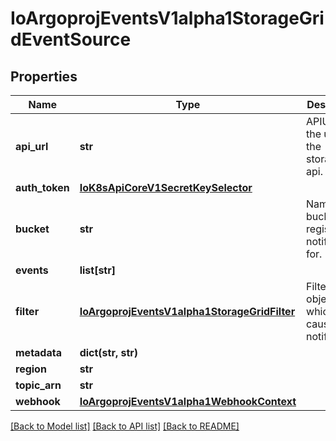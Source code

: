 # IoArgoprojEventsV1alpha1StorageGridEventSource

## Properties
Name | Type | Description | Notes
------------ | ------------- | ------------- | -------------
**api_url** | **str** | APIURL is the url of the storagegrid api. | [optional] 
**auth_token** | [**IoK8sApiCoreV1SecretKeySelector**](IoK8sApiCoreV1SecretKeySelector.md) |  | [optional] 
**bucket** | **str** | Name of the bucket to register notifications for. | [optional] 
**events** | **list[str]** |  | [optional] 
**filter** | [**IoArgoprojEventsV1alpha1StorageGridFilter**](IoArgoprojEventsV1alpha1StorageGridFilter.md) | Filter on object key which caused the notification. | [optional] 
**metadata** | **dict(str, str)** |  | [optional] 
**region** | **str** |  | [optional] 
**topic_arn** | **str** |  | [optional] 
**webhook** | [**IoArgoprojEventsV1alpha1WebhookContext**](IoArgoprojEventsV1alpha1WebhookContext.md) |  | [optional] 

[[Back to Model list]](../README.md#documentation-for-models) [[Back to API list]](../README.md#documentation-for-api-endpoints) [[Back to README]](../README.md)


